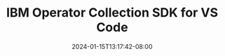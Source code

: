 ---
weight: 200
title: "IBM Operator Collection SDK for VS Code"
description: "The IBM Operator Collection SDK for VS Code extension simplifies the Operator Collection development experience by allowing you to manage the deployment of your operator in OpenShift and debug direcly from your VS Code editor."
icon: "extension"
date: "2024-01-15T13:17:42-08:00"
lastmod: "2024-01-15T13:17:42-08:00"
---